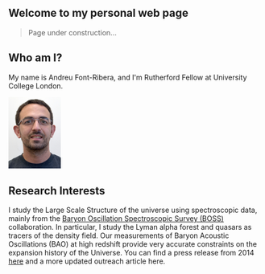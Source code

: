 <head>
  <title> Personal web page of Andreu Font-Ribera</title>
</head>

## Welcome to my personal web page

> Page under construction...

## Who am I?

My name is Andreu Font-Ribera, and I'm Rutherford Fellow at University College London.

<img src="FontRiberaUCL.jpg" width="104" height="142">

## Research Interests

I study the Large Scale Structure of the universe using spectroscopic data, mainly from the 
<a href="http://www.sdss3.org/surveys/boss.php/">Baryon Oscillation Spectroscopic Survey (BOSS)</a> collaboration. 
In particular, I study the Lyman alpha forest and quasars as tracers of the density field.
Our measurements of Baryon Acoustic Oscillations (BAO) at high redshift provide 
very accurate constraints on the expansion history of the Universe. 
You can find a press release from 2014 
<a href="http://newscenter.lbl.gov/news-releases/2014/04/07/boss-quasars-measure-expansion">here</a> 
and a more updated outreach article here.
        
